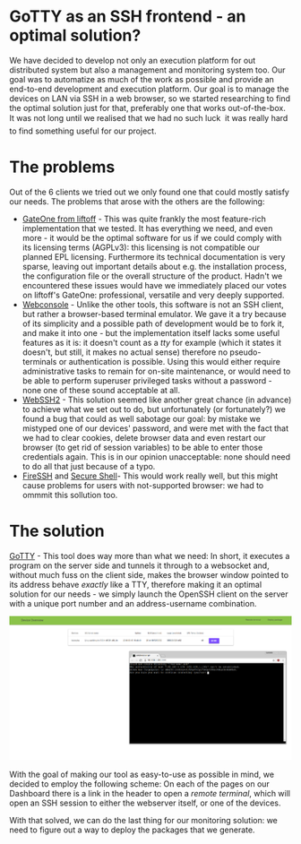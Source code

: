# GoTTY as an SSH frontend - an optimal solution?

We have decided to develop not only an execution platform for out distributed system but also a management and monitoring system too. Our goal was to automatize as much of the work as possible and provide an end-to-end development and execution platform.
Our goal is to manage the devices on LAN via SSH in a web browser, so we started researching to find the optimal solution just for that, preferably one that works out-of-the-box. It was not long until we realised that we had no such luck  it was really hard to find something useful for our project. 

# The problems

Out of the 6 clients we tried out we only found one that could mostly satisfy our needs. The problems that arose with the others are the following:

* [GateOne from liftoff](http://liftoffsoftware.com) - This was quite frankly the most feature-rich implementation that we tested. It has everything we need, and even more - it would be the optimal software for us if we could comply with its licensing terms (AGPLv3): this licensing is not compatible our planned EPL licensing. Furthermore its technical documentation is very sparse, leaving out important details about e.g. the installation process, the configuration file or the overall structure of the product. Hadn't we encountered these issues would have we immediately placed our votes on liftoff's GateOne: professional, versatile and very deeply supported. 
* [Webconsole](http://web-console.org) - Unlike the other tools, this software is not an SSH client, but rather a browser-based terminal emulator. We gave it a try because of its simplicity and a possible path of development would be to fork it, and make it into one - but the implementation itself lacks some useful features as it is: it doesn't count as a *tty* for example (which it states it doesn't, but still, it makes no actual sense) therefore no pseudo-terminals or authentication is possible. Using this would either require administrative tasks to remain for on-site maintenance, or would need to be able to perform superuser privileged tasks without a password - none one of these sound acceptable at all.
* [WebSSH2](https://github.com/billchurch/WebSSH2) - This solution seemed like another great chance (in advance) to achieve what we set out to do, but unfortunately (or fortunately?) we found a bug that could as well sabotage our goal: by mistake we mistyped one of our devices' password, and were met with the fact that we had to clear cookies, delete browser data and even restart our browser (to get rid of session variables) to be able to enter those credentials again. This is in our opinion unacceptable: none should need to do all that just because of a typo.
* [FireSSH](https://addons.mozilla.org/en-US/firefox/addon/firessh/) and [Secure Shell](https://chrome.google.com/webstore/detail/secure-shell)- This would work really well, but this might cause problems for users with not-supported browser: we had to ommmit this sollution too.

# The solution

[GoTTY](https://github.com/yudai/gotty) - This tool does way more than what we need: In short, it executes a program on the server side and tunnels it through to a websocket and, without much fuss on the client side, makes the browser window pointed to its address behave *exactly* like a TTY, therefore making it an optimal solution for our needs - we simply launch the OpenSSH client on the server with a unique port number and an address-username combination.

![remote terminal](gotty.png)

With the goal of making our tool as easy-to-use as possible in mind, we decided to employ the following scheme: On each of the pages on our Dashboard there is a link in the header to open a *remote terminal*, which will open an SSH session to either the webserver itself, or one of the devices.

With that solved, we can do the last thing for our monitoring solution: we need to figure out a way to deploy the packages that we generate.

